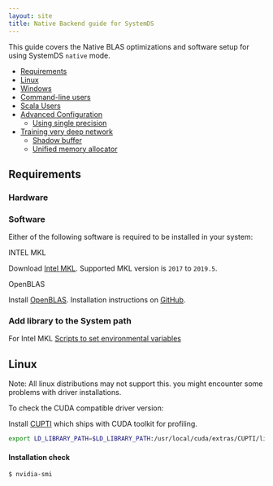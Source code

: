 ```yaml
---
layout: site
title: Native Backend guide for SystemDS
---
```

<!--
{% comment %}
Licensed to the Apache Software Foundation (ASF) under one or more
contributor license agreements.  See the NOTICE file distributed with
this work for additional information regarding copyright ownership.
The ASF licenses this file to you under the Apache License, Version 2.0
(the "License"); you may not use this file except in compliance with
the License.  You may obtain a copy of the License at

http://www.apache.org/licenses/LICENSE-2.0

Unless required by applicable law or agreed to in writing, software
distributed under the License is distributed on an "AS IS" BASIS,
WITHOUT WARRANTIES OR CONDITIONS OF ANY KIND, either express or implied.
See the License for the specific language governing permissions and
limitations under the License.
{% endcomment %}
-->

This guide covers the Native BLAS optimizations and software setup for using SystemDS `native` mode.

- [Requirements](#requirements)
- [Linux](#linux)
- [Windows](#windows)
- [Command-line users](#command-line-users)
- [Scala Users](#scala-users)
- [Advanced Configuration](#advanced-configuration)
  - [Using single precision](#using-single-precision)
- [Training very deep network](#training-very-deep-network)
  - [Shadow buffer](#shadow-buffer)
  - [Unified memory allocator](#unified-memory-allocator)

## Requirements

### Hardware



### Software

Either of the following software is required to be installed in your system:

INTEL MKL

  Download [Intel MKL](https://software.intel.com/content/www/us/en/develop/tools/oneapi/components/onemkl.html).
     Supported MKL version is `2017` to `2019.5`.

OpenBLAS
  
  Install [OpenBLAS](https://www.openblas.net/). Installation instructions on [GitHub](https://github.com/xianyi/OpenBLAS#installation-from-source).


### Add library to the System path

For Intel MKL
[Scripts to set environmental variables](https://software.intel.com/content/www/us/en/develop/documentation/onemkl-linux-developer-guide/top/getting-started/setting-environment-variables/scripts-to-set-environment-variables.html)


## Linux



Note: All linux distributions may not support this. you might encounter some problems with driver
installations.

To check the CUDA compatible driver version:

Install [CUPTI](http://docs.nvidia.com/cuda/cupti/) which ships with CUDA toolkit for profiling.

```sh
export LD_LIBRARY_PATH=$LD_LIBRARY_PATH:/usr/local/cuda/extras/CUPTI/lib64
```

#### Installation check

```sh
$ nvidia-smi
```

